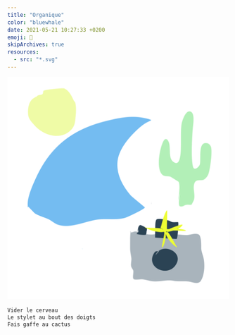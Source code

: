 ```yaml
---
title: "Organique"
color: "bluewhale"
date: 2021-05-21 10:27:33 +0200
emoji: 🌵
skipArchives: true
resources:
  - src: "*.svg"
---
```


![](ocean.svg)

```
Vider le cerveau
Le stylet au bout des doigts
Fais gaffe au cactus
```